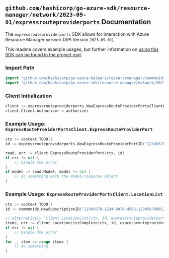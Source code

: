 
## `github.com/hashicorp/go-azure-sdk/resource-manager/network/2023-09-01/expressrouteproviderports` Documentation

The `expressrouteproviderports` SDK allows for interaction with Azure Resource Manager `network` (API Version `2023-09-01`).

This readme covers example usages, but further information on [using this SDK can be found in the project root](https://github.com/hashicorp/go-azure-sdk/tree/main/docs).

### Import Path

```go
import "github.com/hashicorp/go-azure-helpers/resourcemanager/commonids"
import "github.com/hashicorp/go-azure-sdk/resource-manager/network/2023-09-01/expressrouteproviderports"
```


### Client Initialization

```go
client := expressrouteproviderports.NewExpressRouteProviderPortsClientWithBaseURI("https://management.azure.com")
client.Client.Authorizer = authorizer
```


### Example Usage: `ExpressRouteProviderPortsClient.ExpressRouteProviderPort`

```go
ctx := context.TODO()
id := expressrouteproviderports.NewExpressRouteProviderPortID("12345678-1234-9876-4563-123456789012", "expressRouteProviderPortName")

read, err := client.ExpressRouteProviderPort(ctx, id)
if err != nil {
	// handle the error
}
if model := read.Model; model != nil {
	// do something with the model/response object
}
```


### Example Usage: `ExpressRouteProviderPortsClient.LocationList`

```go
ctx := context.TODO()
id := commonids.NewSubscriptionID("12345678-1234-9876-4563-123456789012")

// alternatively `client.LocationList(ctx, id, expressrouteproviderports.DefaultLocationListOperationOptions())` can be used to do batched pagination
items, err := client.LocationListComplete(ctx, id, expressrouteproviderports.DefaultLocationListOperationOptions())
if err != nil {
	// handle the error
}
for _, item := range items {
	// do something
}
```
